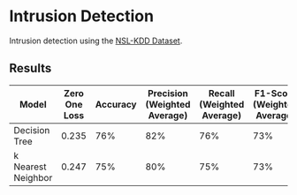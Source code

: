 # Intrusion Detection

Intrusion detection using the [NSL-KDD Dataset](http://kdd.ics.uci.edu/databases/kddcup99/). 

## Results

| Model | Zero One Loss | Accuracy | Precision (Weighted Average) | Recall (Weighted Average) | F1-Score (Weighted Average) |
|-------|------------------|----------|------------------------------|---------------------------|-----------------------------|
| Decision Tree | 0.235 | 76% | 82% | 76% | 73% |
| k Nearest Neighbor | 0.247 | 75% | 80% | 75% | 73% |
